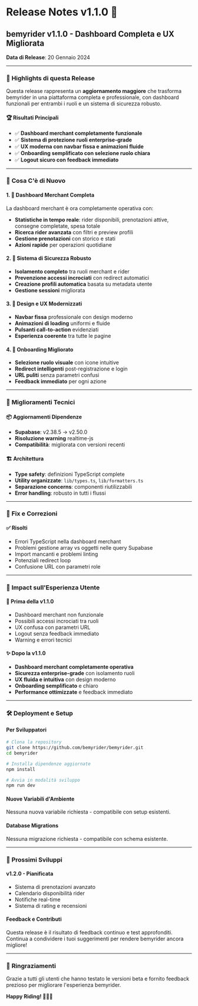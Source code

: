# Release Notes v1.1.0 🚀

## bemyrider v1.1.0 - Dashboard Completa e UX Migliorata

**Data di Release**: 20 Gennaio 2024

---

### 🎉 **Highlights di questa Release**

Questa release rappresenta un **aggiornamento maggiore** che trasforma bemyrider in una piattaforma completa e professionale, con dashboard funzionali per entrambi i ruoli e un sistema di sicurezza robusto.

#### 🏆 **Risultati Principali**
- ✅ **Dashboard merchant completamente funzionale**
- ✅ **Sistema di protezione ruoli enterprise-grade**
- ✅ **UX moderna con navbar fissa e animazioni fluide**
- ✅ **Onboarding semplificato con selezione ruolo chiara**
- ✅ **Logout sicuro con feedback immediato**

---

### 🚀 **Cosa C'è di Nuovo**

#### 1. 🏪 **Dashboard Merchant Completa**
La dashboard merchant è ora completamente operativa con:
- **Statistiche in tempo reale**: rider disponibili, prenotazioni attive, consegne completate, spesa totale
- **Ricerca rider avanzata** con filtri e preview profili
- **Gestione prenotazioni** con storico e stati
- **Azioni rapide** per operazioni quotidiane

#### 2. 🔐 **Sistema di Sicurezza Robusto**
- **Isolamento completo** tra ruoli merchant e rider
- **Prevenzione accessi incrociati** con redirect automatici
- **Creazione profili automatica** basata su metadata utente
- **Gestione sessioni** migliorata

#### 3. 🎨 **Design e UX Modernizzati**
- **Navbar fissa** professionale con design moderno
- **Animazioni di loading** uniformi e fluide
- **Pulsanti call-to-action** evidenziati
- **Esperienza coerente** tra tutte le pagine

#### 4. 🎯 **Onboarding Migliorato**
- **Selezione ruolo visuale** con icone intuitive
- **Redirect intelligenti** post-registrazione e login
- **URL puliti** senza parametri confusi
- **Feedback immediato** per ogni azione

---

### 🔧 **Miglioramenti Tecnici**

#### 📦 **Aggiornamenti Dipendenze**
- **Supabase**: v2.38.5 → v2.50.0
- **Risoluzione warning** realtime-js
- **Compatibilità**: migliorata con versioni recenti

#### 🏗️ **Architettura**
- **Type safety**: definizioni TypeScript complete
- **Utility organizzate**: `lib/types.ts`, `lib/formatters.ts`
- **Separazione concerns**: componenti riutilizzabili
- **Error handling**: robusto in tutti i flussi

---

### 🐛 **Fix e Correzioni**

#### ✅ **Risolti**
- Errori TypeScript nella dashboard merchant
- Problemi gestione array vs oggetti nelle query Supabase
- Import mancanti e problemi linting
- Potenziali redirect loop
- Confusione URL con parametri role

---

### 📱 **Impact sull'Esperienza Utente**

#### 🚀 **Prima della v1.1.0**
- Dashboard merchant non funzionale
- Possibili accessi incrociati tra ruoli
- UX confusa con parametri URL
- Logout senza feedback immediato
- Warning e errori tecnici

#### ✨ **Dopo la v1.1.0**
- **Dashboard merchant completamente operativa**
- **Sicurezza enterprise-grade** con isolamento ruoli
- **UX fluida e intuitiva** con design moderno
- **Onboarding semplificato** e chiaro
- **Performance ottimizzate** e feedback immediato

---

### 🛠️ **Deployment e Setup**

#### **Per Sviluppatori**
```bash
# Clona la repository
git clone https://github.com/bemyrider/bemyrider.git
cd bemyrider

# Installa dipendenze aggiornate
npm install

# Avvia in modalità sviluppo
npm run dev
```

#### **Nuove Variabili d'Ambiente**
Nessuna nuova variabile richiesta - compatibile con setup esistenti.

#### **Database Migrations**
Nessuna migrazione richiesta - compatibile con schema esistente.

---

### 🔮 **Prossimi Sviluppi**

#### **v1.2.0 - Pianificata**
- Sistema di prenotazioni avanzato
- Calendario disponibilità rider
- Notifiche real-time
- Sistema di rating e recensioni

#### **Feedback e Contributi**
Questa release è il risultato di feedback continuo e test approfonditi. Continua a condividere i tuoi suggerimenti per rendere bemyrider ancora migliore!

---

### 🙏 **Ringraziamenti**

Grazie a tutti gli utenti che hanno testato le versioni beta e fornito feedback prezioso per migliorare l'esperienza bemyrider.

**Happy Riding! 🚴‍♂️🏪**

